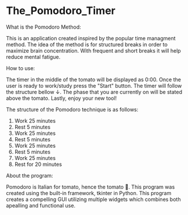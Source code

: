 # The_Pomodoro_Timer

  What is the Pomodoro Method:

This is an application created inspired by the popular time managment method.
The idea of the method is for structured breaks in order to maximize brain concentration.
With frequent and short breaks it will help reduce mental fatigue.




  How to use: 

The timer in the middle of the tomato will be displayed as 0:00.
Once the user is ready to work/study press the "Start" button.
The timer will follow the structure bellow ↓.
The phase that you are currently on will be stated above the tomato.
Lastly, enjoy your new tool!


The structure of the Pomodoro technique is as follows:
1. Work 25 minutes 
2. Rest 5 minutes
3. Work 25 minutes 
4. Rest 5 minutes
5. Work 25 minutes 
6. Rest 5 minutes
7. Work 25 minutes 
8. Rest for 20 minutes



  About the program:
 
Pomodoro is Italian for tomato, hence the tomato 🍅. This program was created using the built-in framework, tkinter in Python. 
This program creates a compelling GUI utilizing multiple widgets which combines both apealling and functional use. 

